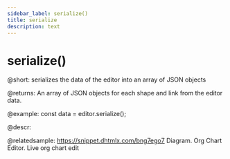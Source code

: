 ```yaml
---
sidebar_label: serialize()
title: serialize
description: text
---
```


# serialize()

@short: serializes the data of the editor into an array of JSON objects

@returns:
An array of JSON objects for each shape and link from the editor data.

@example:
const data = editor.serialize();

@descr:

@relatedsample:
https://snippet.dhtmlx.com/bng7ego7 Diagram. Org Chart Editor. Live org chart edit